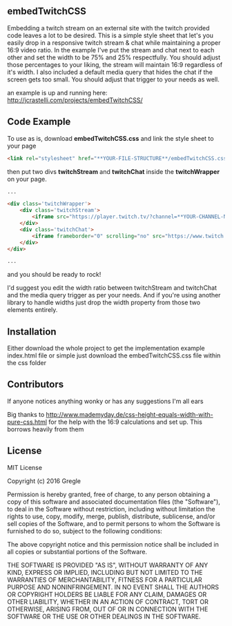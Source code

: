 ## embedTwitchCSS

Embedding a twitch stream on an external site with the twitch provided code leaves a lot to be desired. This is a simple style sheet that let's you easily drop in a responsive twitch stream & chat while maintaining a proper 16:9 video ratio. In the example I've put the stream and chat next to each other and set the width to be 75% and 25% respectfully. You should adjust those percentages to your liking, the stream will maintain 16:9 regardless of it's width. I also included a default media query that hides the chat if the screen gets too small. You should adjust that trigger to your needs as well.

an example is up and running here: http://jcrastelli.com/projects/embedTwitchCSS/

## Code Example

To use as is, download **embedTwitchCSS.css** and link the style sheet to your page 

```html
<link rel="stylesheet" href="**YOUR-FILE-STRUCTURE**/embedTwitchCSS.css" />
```

then put two divs **twitchStream** and **twitchChat** inside the **twitchWrapper** on your page.

```html
...

<div class='twitchWrapper'>
	<div class='twitchStream'>
		<iframe src="https://player.twitch.tv/?channel=**YOUR-CHANNEL-NAME**" frameborder="0" scrolling="no"></iframe>
	</div>
	<div class='twitchChat'>
		<iframe frameborder="0" scrolling="no" src="https://www.twitch.tv/**YOUR-CHANNEL-NAME**/chat"></iframe>
	</div>
</div>

...
```

and you should be ready to rock!

I'd suggest you edit the width ratio between twitchStream and twitchChat and the media query trigger as per your needs. And if you're using another library to handle widths just drop the width property from those two elements entirely.

## Installation

Either download the whole project to get the implementation example index.html file or simple just download the embedTwitchCSS.css file within the css folder

## Contributors

If anyone notices anything wonky or has any suggestions I'm all ears

Big thanks to http://www.mademyday.de/css-height-equals-width-with-pure-css.html for the help with the 16:9 calculations and set up. This borrows heavily from them

## License
MIT License

Copyright (c) 2016 Gregle

Permission is hereby granted, free of charge, to any person obtaining a copy
of this software and associated documentation files (the "Software"), to deal
in the Software without restriction, including without limitation the rights
to use, copy, modify, merge, publish, distribute, sublicense, and/or sell
copies of the Software, and to permit persons to whom the Software is
furnished to do so, subject to the following conditions:

The above copyright notice and this permission notice shall be included in all
copies or substantial portions of the Software.

THE SOFTWARE IS PROVIDED "AS IS", WITHOUT WARRANTY OF ANY KIND, EXPRESS OR
IMPLIED, INCLUDING BUT NOT LIMITED TO THE WARRANTIES OF MERCHANTABILITY,
FITNESS FOR A PARTICULAR PURPOSE AND NONINFRINGEMENT. IN NO EVENT SHALL THE
AUTHORS OR COPYRIGHT HOLDERS BE LIABLE FOR ANY CLAIM, DAMAGES OR OTHER
LIABILITY, WHETHER IN AN ACTION OF CONTRACT, TORT OR OTHERWISE, ARISING FROM,
OUT OF OR IN CONNECTION WITH THE SOFTWARE OR THE USE OR OTHER DEALINGS IN THE
SOFTWARE.